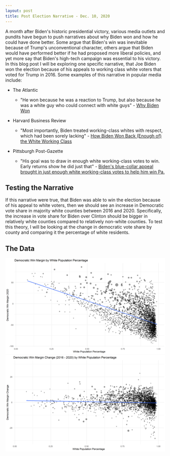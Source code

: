 ```yaml
---
layout: post
title: Post Election Narrative - Dec. 10, 2020
---
```


A month after Biden's historic presidential victory, various media outlets and pundits have begun to push narratives about why Biden won and how he could have done better. Some argue that Biden's win was inevitable because of Trump's unconventional character, others argue that Biden would have performed better if he had proposed more liberal policies, and yet more say that Biden's high-tech campaign was essential to his victory. In this blog post I will be exploring one specific narrative, that Joe Biden won the election because of his appeals to working class white voters that voted for Trump in 2016. Some examples of this narrative in popular media include:

* The Atlantic
  * "He won because he was a reaction to Trump, but also because he was a white guy who could connect with white guys" - [Why Biden Won](https://www.theatlantic.com/politics/archive/2020/11/why-biden-won-presidency/616980/) 

* Harvard Business Review
  * "Most importantly, Biden treated working-class whites with respect, which had been sorely lacking" - [How Biden Won Back (Enough of) the White Working Class](https://hbr.org/2020/11/how-biden-won-back-enough-of-the-white-working-class) 
  
* Pittsburgh Post-Gazette
  * "His goal was to draw in enough white working-class votes to win. Early returns show he did just that" - [Biden's blue-collar appeal brought in just enough white working-class votes to help him win Pa.](https://www.post-gazette.com/news/politics-state/2020/11/11/Biden-s-rural-blue-collar-voters-gains-pennsylvania-election/stories/202011110110) 
  
## Testing the Narrative

If this narrative were true, that Biden was able to win the election because of his appeal to white voters, then we should see an increase in Democratic vote share in majority white counties between 2016 and 2020. Specifically, the increase in vote share for Biden over Clinton should be bigger in relatively white counties compared to relatively non-white counties. To test this theory, I will be looking at the change in democratic vote share by county and comparing it the percentage of white residents. 

## The Data

![picture](../images/vs_white_pop.png)
![picture](../images/vote_marg_change.png)
